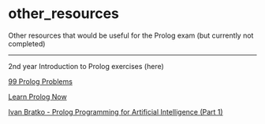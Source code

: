 # other_resources

Other resources that would be useful for the Prolog exam (but
currently not completed)

---

2nd year Introduction to Prolog exercises (here)

[99 Prolog Problems](www.ic.unicamp.br/~meidanis/courses/mc336/2009s2/prolog/problemas/)

[Learn Prolog Now](http://www.learnprolognow.org/)

[Ivan Bratko - Prolog Programming for Artificial Intelligence (Part 1)](http://squadron66.com/files/unisa/cos4851/Bratko_Ivan_-_Prolog_Programming_for_Artificial_Intelligence%20Part%201.pdf)


